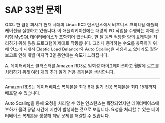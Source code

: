 # SAP 33번 문제

Q33. 한 금융 회사가 현재 세대의 Linux EC2 인스턴스에서 비즈니스 크리티컬 애플리케이션을 실행하고 있습니다. 이 애플리케이션에는 대량의 I/O 작업을 수행하는 자체 관리형 MySQL 데이터베이스가 포함되어 있습니다. 한 달 동안 적당한 양의 트래픽을 처리하기 위해 응용 프로그램이 제대로 작동합니다. 그러나 증가하는 수요를 충족하기 위해 인프라 내에서 Elastic Load Balancer와 Auto Scaling을 사용하고 있더라도 월말 보고로 인해 매월 마지막 3일 동안에는 속도가 느려집니다.

A. 데이터베이스 클러스터를 Amazon RDS로 일회성 마이그레이션하고 월말에 로드를 처리하기 위해 여러 개의 추가 읽기 전용 복제본을 생성합니다.

---

Amazon RDS는 데이터베이스 복제본을 최대 6개 읽기 전용 복제본을 최대 15개까지 배포할 수 있습니다.

Auto Scaling을 통해 요청을 처리할 수 있는 인스턴스는 확장되었지만 데이터베이스에 부하가 몰려 응답 시간에 지연이 발생하는 것으로 보입니다. 요청을 처리할 수 있는 데이터베이스 복제본을 생성해 해당 문제를 해결할 수 있습니다.

